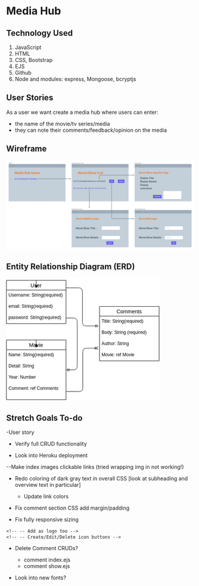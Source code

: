 # Media Hub

## Technology Used

1. JavaScript
2. HTML
3. CSS, Bootstrap
4. EJS
5. Github
6. Node and modules: express, Mongoose, bcryptjs

## User Stories

As a user we want create a media hub where users can enter:
- the name of the movie/tv series/media
- they can note their comments/feedback/opinion on the media

## Wireframe 
![wireframe](./wireframe.png "wireframe")

## Entity Relationship Diagram (ERD)
![ERD](./public/resources/ERD.png "ERD")

## Stretch Goals To-do

-User story 

- Verify full CRUD functionality

- Look into Heroku deployment

<!-- --Show.ejs no image if logic needs to be added -->
<!-- --Increase text area of comment body -->
--Make index images clickable links (tried wrapping img in </a> not working!)
<!-- --Remove image not found fake title -->
<!-- --Add login CSS -->
<!-- --Add register CSS -->
<!-- --Details text box edit/new -->

<!-- - Remove user author, auto fill with logged in user -->

- Redo coloring of dark gray text in overall CSS [look at subheading and overview text in particular]
    - Update link colors

- Fix comment section CSS add margin/padding

- Fix fully responsive sizing

<!-- - Add Font Awesome Icons -->
    <!-- -- Add as logo too -->
    <!-- -- Create/Edit/Delete icon buttons -->

<!-- - Redo logout button CSS
    - remove the background
    - align right on all nav pages -->

- Delete Comment CRUDs?
    - comment index.ejs
    - comment show.ejs

- Look into new fonts?
